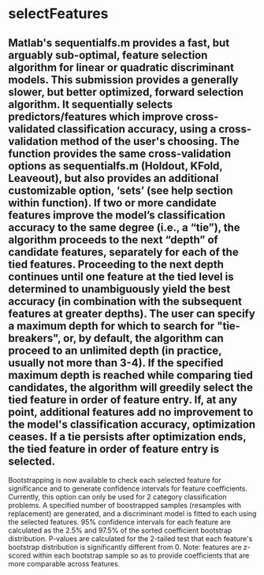 # selectFeatures
Matlab's sequentialfs.m provides a fast, but arguably sub-optimal, feature selection algorithm for linear or quadratic discriminant models. This submission provides a generally slower, but better optimized, forward selection algorithm. It sequentially selects predictors/features which improve cross-validated classification accuracy, using a cross-validation method of the user's choosing. The function provides the same cross-validation options as sequentialfs.m (Holdout, KFold, Leaveout), but also provides an additional customizable option, ‘sets’ (see help section within function). If two or more candidate features improve the model’s classification accuracy to the same degree (i.e., a “tie”), the algorithm proceeds to the next “depth” of candidate features, separately for each of the tied features. Proceeding to the next depth continues until one feature at the tied level is determined to unambiguously yield the best accuracy (in combination with the subsequent features at greater depths). The user can specify a maximum depth for which to search for "tie-breakers", or, by default, the algorithm can proceed to an unlimited depth (in practice, usually not more than 3-4). If the specified maximum depth is reached while comparing tied candidates, the algorithm will greedily select the tied feature in order of feature entry. If, at any point, additional features add no improvement to the model's classification accuracy, optimization ceases. If a tie persists after optimization ends, the tied feature in order of feature entry is selected. 
-- 
Bootstrapping is now available to check each selected feature for significance and to generate confidence intervals for feature coefficients. Currently, this option can only be used for 2 category classification problems. A specified number of boostrapped samples (resamples with replacement) are generated, and a discriminant model is fitted to each using the selected features. 95% confidence intervals for each feature are calculated as the 2.5% and 97.5% of the sorted coefficient bootstrap distribution. P-values are calculated for the 2-tailed test that each feature's bootstrap distribution is significantly different from 0. Note: features are z-scored within each bootstrap sample so as to provide coefficients that are more comparable across features.

